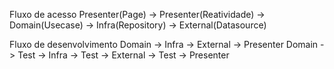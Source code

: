 Fluxo de acesso
Presenter(Page) -> Presenter(Reatividade) -> Domain(Usecase) -> Infra(Repository) -> External(Datasource)

Fluxo de desenvolvimento
Domain -> Infra -> External -> Presenter
Domain -> Test -> Infra -> Test -> External -> Test -> Presenter
